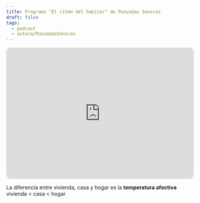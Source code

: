 ```yaml
---
title: Programa "El ritmo del habitar" de Punzadas Sonoras
draft: false
tags:
  - podcast
  - autora/PunzadasSonoras
---
```

<iframe style="border-radius:12px" src="https://open.spotify.com/embed/episode/0zyuNNCTailJCwnyyF8pDp?utm_source=generator" width="100%" height="352" frameBorder="0" allowfullscreen="" allow="autoplay; clipboard-write; encrypted-media; fullscreen; picture-in-picture" loading="lazy"></iframe>

La diferencia entre vivienda, casa y hogar es la **temperatura afectiva**
vivienda < casa < hogar